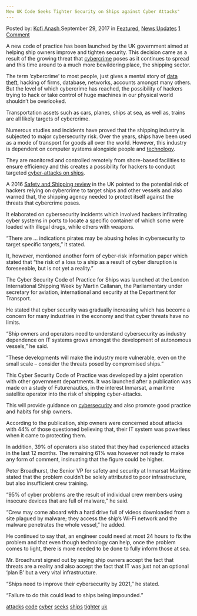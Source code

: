 ```yaml
---
New UK Code Seeks Tighter Security on Ships against Cyber Attacks"
---
```

<article class="post-listing post-22827 post type-post status-publish format-standard has-post-thumbnail hentry 
 tag-attacks tag-code tag-cyber tag-security tag-seeks tag-ships tag-tighter tag-uk">
<div class="post-inner">
    <span>Posted by: <a href="https://www.deepdotweb.com/author/kofi/" title="">Kofi Anash </a></span>
<span>September 29, 2017</span>
<span>in <a href="https://www.deepdotweb.com/category/deepdot-news/" rel="category tag">Featured</a>, <a href="https://www.deepdotweb.com/category/news-updates/" rel="category tag">News Updates</a></span>
<span><a href="https://www.deepdotweb.com/2017/09/29/new-uk-code-seeks-tighter-security-ships-cyber-attacks/#comments">1 Comment</a></span>
</p>
<div class="clear"></div>
    
<p>A new code of practice has been launched by the UK government aimed at helping ship owners improve and tighten security. This decision came as a result of the growing threat that <a href="https://www.deepdotweb.com/2017/09/11/9-9-17-dark-web-cybercrime-roundup/">cybercrime</a> poses as it continues to spread and this time around to a much more bewildering place, the shipping sector.</p>
<p>The term ‘cybercrime’ to most people, just gives a mental story of <a href="https://www.deepdotweb.com/2015/11/19/hackers-carrying-out-largest-theft-of-customer-data-in-us-history-facing-prison/">data theft</a>, hacking of firms, database, networks, accounts amongst many others. But the level of which cybercrime has reached, the possibility of hackers trying to hack or take control of huge machines in our physical world shouldn’t be overlooked.</p>
<p>Transportation assets such as cars, planes, ships at sea, as well as, trains are all likely targets of cybercrime.</p>
<p>Numerous studies and incidents have proved that the shipping industry is subjected to major cybersecurity risk. Over the years, ships have been used as a mode of transport for goods all over the world. However, this industry is dependent on computer systems alongside people and <a href="https://www.deepdotweb.com/2017/06/07/utilizing-blockchain-technology-maximize-security-certificate-authorities/">technology</a>.</p>
<p>They are monitored and controlled remotely from shore-based facilities to ensure efficiency and this creates a possibility for hackers to conduct targeted <a href="https://www.theguardian.com/environment/2016/mar/21/shipping-industry-risks-cyber-crime-mega-ship-salvage">cyber-attacks on ships</a>.</p>
<p>A 2016 <a href="http://www.maritimeherald.com/2017/new-uk-code-requires-tighter-security-cyber-attacks-ships/">Safety and Shipping review</a> in the UK pointed to the potential risk of hackers relying on cybercrime to target ships and other vessels and also warned that, the shipping agency needed to protect itself against the threats that cybercrime poses.</p>
<p>It elaborated on cybersecurity incidents which involved hackers infiltrating cyber systems in ports to locate a specific container of which some were loaded with illegal drugs, while others with weapons.</p>
<p>“There are &#8230; indications pirates may be abusing holes in cybersecurity to target specific targets,” it stated.</p>
<p>It, however, mentioned another form of cyber-risk information paper which stated that “the risk of a loss to a ship as a result of cyber disruption is foreseeable, but is not yet a reality.”</p>
<p>The Cyber Security Code of Practice for Ships was launched at the London International Shipping Week by Martin Callanan, the Parliamentary under secretary for aviation, international and security at the Department for Transport.</p>
<p>He stated that cyber security was gradually increasing which has become a concern for many industries in the economy and that cyber threats have no limits.</p>
<p>“Ship owners and operators need to understand cybersecurity as industry dependence on IT systems grows amongst the development of autonomous vessels,” he said.</p>
<p>“These developments will make the industry more vulnerable, even on the small scale – consider the threats posed by compromised ships.”</p>
<p>This Cyber Security Code of Practice was developed by a joint operation with other government departments. It was launched after a publication was made on a study of Futurenautics, in the interest Inmarsat, a maritime satellite operator into the risk of shipping cyber-attacks.</p>
<p>This will provide guidance on <a href="https://www.deepdotweb.com/2017/06/03/court-ruled-german-government-may-save-ip-address-in-interest/">cybersecurity</a> and also promote good practice and habits for ship owners.</p>
<p>According to the publication, ship owners were concerned about attacks with 44% of those questioned believing that, their IT system was powerless when it came to protecting them.</p>
<p>In addition, 39% of operators also stated that they had experienced attacks in the last 12 months. The remaining 61% was however not ready to make any form of comment, insinuating that the figure could be higher.</p>
<p>Peter Broadhurst, the Senior VP for safety and security at Inmarsat Maritime stated that the problem couldn’t be solely attributed to poor infrastructure, but also insufficient crew training.</p>
<p>“95% of cyber problems are the result of individual crew members using insecure devices that are full of malware,” he said.</p>
<p>“Crew may come aboard with a hard drive full of videos downloaded from a site plagued by malware; they access the ship’s Wi-Fi network and the malware penetrates the whole vessel,” he added.</p>
<p>He continued to say that, an engineer could need at most 24 hours to fix the problem and that even though technology can help, once the problem comes to light, there is more needed to be done to fully inform those at sea.</p>
<p>Mr. Broadhurst signed out by saying ship owners accept the fact that threats are a reality and also accept the fact that IT was just not an optional ‘plan B’ but a very vital infrastructure.</p>
<p>“Ships need to improve their cybersecurity by 2021,” he stated.</p>
<p>“Failure to do this could lead to ships being impounded.”</p>
</div>
<a href="https://www.deepdotweb.com/tag/attacks/" rel="tag">attacks</a> <a href="https://www.deepdotweb.com/tag/code/" rel="tag">code</a> <a href="https://www.deepdotweb.com/tag/cyber/" rel="tag">cyber</a>  <a href="https://www.deepdotweb.com/tag/seeks/" rel="tag">seeks</a> <a href="https://www.deepdotweb.com/tag/ships/" rel="tag">ships</a> <a href="https://www.deepdotweb.com/tag/tighter/" rel="tag">tighter</a> <a href="https://www.deepdotweb.com/tag/uk/" rel="tag">uk</a></span> <span style="display:none" class="updated">2017-09-29</span>
<div style="display:none" class="vcard author" itemprop="author" itemscope itemtype="http://schema.org/Person"><strong class="fn" itemprop="name"><a href="https://www.deepdotweb.com/author/kofi/" title="Posts by Kofi Anash" rel="author">Kofi Anash</a></strong></div>
    
